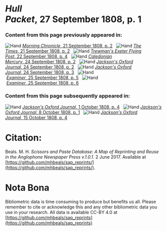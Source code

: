 # *Hull Packet*, 27 September 1808, p. 1  
  
### Content from this page previously appeared in:  
![Hand](http://scissorsandpaste.net/wp-content/uploads/2017/06/smallhandpointer.png) [*Morning Chronicle*, 21 September 1808, p. 2](https://mhbeals.github.io/sap_html/Morning-Chronicle/Morning-Chronicle-21-September-1808-p-2)  
![Hand](http://scissorsandpaste.net/wp-content/uploads/2017/06/smallhandpointer.png) [*The Times*, 21 September 1808, p. 2](https://mhbeals.github.io/sap_html/The-Times/The-Times-21-September-1808-p-2)  
![Hand](http://scissorsandpaste.net/wp-content/uploads/2017/06/smallhandpointer.png) [*Trewman's Exeter Flying Post*, 22 September 1808, p. 4](https://mhbeals.github.io/sap_html/Trewman's-Exeter-Flying-Post/Trewman's-Exeter-Flying-Post-22-September-1808-p-4)  
![Hand](http://scissorsandpaste.net/wp-content/uploads/2017/06/smallhandpointer.png) [*Caledonian Mercury*, 24 September 1808, p. 2](https://mhbeals.github.io/sap_html/Caledonian-Mercury/Caledonian-Mercury-24-September-1808-p-2)  
![Hand](http://scissorsandpaste.net/wp-content/uploads/2017/06/smallhandpointer.png) [*Jackson's Oxford Journal*, 24 September 1808, p. 2](https://mhbeals.github.io/sap_html/Jackson's-Oxford-Journal/Jackson's-Oxford-Journal-24-September-1808-p-2)  
![Hand](http://scissorsandpaste.net/wp-content/uploads/2017/06/smallhandpointer.png) [*Jackson's Oxford Journal*, 24 September 1808, p. 3](https://mhbeals.github.io/sap_html/Jackson's-Oxford-Journal/Jackson's-Oxford-Journal-24-September-1808-p-3)  
![Hand](http://scissorsandpaste.net/wp-content/uploads/2017/06/smallhandpointer.png) [*Examiner*, 25 September 1808, p. 5](https://mhbeals.github.io/sap_html/Examiner/Examiner-25-September-1808-p-5)  
![Hand](http://scissorsandpaste.net/wp-content/uploads/2017/06/smallhandpointer.png) [*Examiner*, 25 September 1808, p. 6](https://mhbeals.github.io/sap_html/Examiner/Examiner-25-September-1808-p-6)  
  
### Content from this page subsequently appeared in:  
![Hand](http://scissorsandpaste.net/wp-content/uploads/2017/06/smallhandpointer.png) [*Jackson's Oxford Journal*, 1 October 1808, p. 4](https://mhbeals.github.io/sap_html/Jackson's-Oxford-Journal/Jackson's-Oxford-Journal-1-October-1808-p-4)  
![Hand](http://scissorsandpaste.net/wp-content/uploads/2017/06/smallhandpointer.png) [*Jackson's Oxford Journal*, 8 October 1808, p. 1](https://mhbeals.github.io/sap_html/Jackson's-Oxford-Journal/Jackson's-Oxford-Journal-8-October-1808-p-1)  
![Hand](http://scissorsandpaste.net/wp-content/uploads/2017/06/smallhandpointer.png) [*Jackson's Oxford Journal*, 15 October 1808, p. 4](https://mhbeals.github.io/sap_html/Jackson's-Oxford-Journal/Jackson's-Oxford-Journal-15-October-1808-p-4)  


# Citation: 

Beals. M. H. *Scissors and Paste Database: A Map of Reprinting and Reuse in the Anglophone Newspaper Press v.1.0.1.* 2 June 2017. Available at [https://github.com/mhbeals/sap_reprints/](https://github.com/mhbeals/sap_reprints/). 

# Nota Bona

Bibliometric data is time consuming to produce but benefits us all. Please remember to cite or acknowledge this and any other bibliometric data you use in your research. All data is available CC-BY 4.0 at [https://github.com/mhbeals/sap_reprints](https://github.com/mhbeals/sap_reprints)